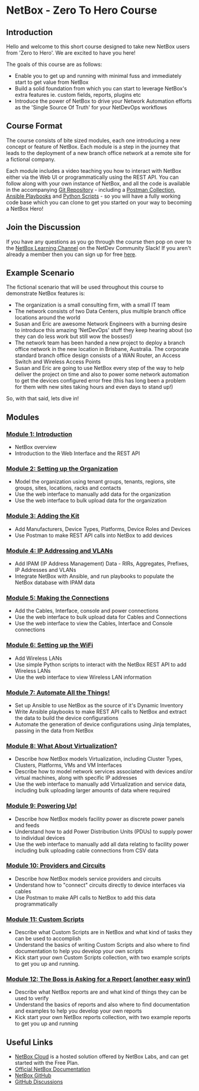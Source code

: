 # NetBox - Zero To Hero Course

## Introduction
Hello and welcome to this short course designed to take new NetBox users from 'Zero to Hero'. We are excited to have you here!

The goals of this course are as follows:

- Enable you to get up and running with minimal fuss and immediately start to get value from NetBox
- Build a solid foundation from which you can start to leverage NetBox's extra features ie. custom fields, reports, plugins etc
- Introduce the power of NetBox to drive your Network Automation efforts as the 'Single Source Of Truth' for your NetDevOps workflows

## Course Format
The course consists of bite sized modules, each one introducing a new concept or feature of NetBox. Each module is a step in the journey that leads to the deployment of a new branch office network at a remote site for a fictional company.

Each module includes a video teaching you how to interact with NetBox either via the Web UI or programmatically using the REST API. You can follow along with your own instance of NetBox, and all the code is available in the accompanying [Git Repository](https://github.com/netbox-community/netbox-zero-to-hero) - including a [Postman Collection](https://github.com/netbox-community/netbox-zero-to-hero/tree/main/postman), [Ansible Playbooks](https://github.com/netbox-community/netbox-zero-to-hero/tree/main/ansible) and [Python Scripts](https://github.com/netbox-community/netbox-zero-to-hero/tree/main/python_scripts) - so you will have a fully working code base which you can clone to get you started on your way to becoming a NetBox Hero!

## Join the Discussion
If you have any questions as you go through the course then pop on over to the [NetBox Learning Channel](https://netdev-community.slack.com/archives/C0453L6565C) on the NetDev Community Slack! If you aren't already a member then you can sign up for free [here](https://netdev.chat/).

## Example Scenario
The fictional scenario that will be used throughout this course to demonstrate NetBox features is:

- The organization is a small consulting firm, with a small IT team
- The network consists of two Data Centers, plus multiple branch office locations around the world
- Susan and Eric are awesome Network Engineers with a burning desire to introduce this amazing 'NetDevOps' stuff they keep hearing about (so they can do less work but still wow the bosses!)
- The network team has been handed a new project to deploy a branch office network in the new location in Brisbane, Australia. The corporate standard branch office design consists of a WAN Router, an Access Switch and Wireless Access Points
- Susan and Eric are going to use NetBox every step of the way to help deliver the project on time and also to power some network automation to get the devices configured error free (this has long been a problem for them with new sites taking hours and even days to stand up!)

So, with that said, lets dive in!

## Modules

### [Module 1: Introduction](modules/1-Introduction/1-introduction.md)
- NetBox overview
- Introduction to the Web Interface and the REST API

### [Module 2: Setting up the Organization](modules/2-setting-up-the-organization/2-setting-up-the-organization.md)
- Model the organization using tenant groups, tenants, regions, site groups, sites, locations, racks and contacts
- Use the web interface to manually add data for the organization
- Use the web interface to bulk upload data for the organization

### [Module 3: Adding the Kit](modules/3-adding-the-kit/3-adding-the-kit.md)
- Add Manufacturers, Device Types, Platforms, Device Roles and Devices
- Use Postman to make REST API calls into NetBox to add devices

### [Module 4: IP Addressing and VLANs](modules/4-ip-addressing-and-vlans/4-ip-addressing-and-vlans.md)
- Add IPAM (IP Address Management) Data - RIRs, Aggregates, Prefixes, IP Addresses and VLANs
- Integrate NetBox with Ansible, and run playbooks to populate the NetBox database with IPAM data

### [Module 5: Making the Connections](modules/5-making-the-connections/5-making-the-connections.md)
- Add the Cables, Interface, console and power connections
- Use the web interface to bulk upload data for Cables and Connections
- Use the web interface to view the Cables, Interface and Console connections

### [Module 6: Setting up the WiFi](modules/6-Setting-up-the-WiFi/6-Setting-up-the-WiFi.md)
- Add Wireless LANs
- Use simple Python scripts to interact with the NetBox REST API to add Wireless LANs
- Use the web interface to view Wireless LAN information

### [Module 7: Automate All the Things!](modules/7-automate-all-the-things/7-automate-all-the-things.md)
- Set up Ansible to use NetBox as the source of it's Dynamic Inventory
- Write Ansible playbooks to make REST API calls to NetBox and extract the data to build the device configurations
- Automate the generation of device configurations using Jinja templates, passing in the data from NetBox

### [Module 8: What About Virtualization?](modules/8-what-about-virtualization/8-what-about-virtualization.md)
- Describe how NetBox models Virtualization, including Cluster Types, Clusters, Platforms, VMs and VM Interfaces
- Describe how to model network services associated with devices and/or virtual machines, along with specific IP addresses
- Use the web interface to manually add Virtualization and service data, including bulk uploading larger amounts of data where required

### [Module 9: Powering Up!](modules/9-powering-up/9-powering-up.md)
- Describe how NetBox models facility power as discrete power panels and feeds
- Understand how to add Power Distribution Units (PDUs) to supply power to individual devices
- Use the web interface to manually add all data relating to facility power including bulk uploading cable connections from CSV data

### [Module 10: Providers and Circuits](modules/10-providers-and-circuits/10-providers-and-circuits.md)
- Describe how NetBox models service providers and circuits
- Understand how to "connect" circuits directly to device interfaces via cables
- Use Postman to make API calls to NetBox to add this data programmatically

### [Module 11: Custom Scripts](modules/11-custom-scripts/11-custom-scripts.md)
- Describe what Custom Scripts are in NetBox and what kind of tasks they can be used to accomplish
- Understand the basics of writing Custom Scripts and also where to find documentation to help you develop your own scripts
- Kick start your own Custom Scripts collection, with two example scripts to get you up and running.

### [Module 12: The Boss is Asking for a Report (another easy win!)](modules/12-the-boss-is-asking-for-a-report/12-the-boss-is-asking-for-a-report.md)
- Describe what NetBox reports are and what kind of things they can be used to verify
- Understand the basics of reports and also where to find documentation and examples to help you develop your own reports
- Kick start your own NetBox reports collection, with two example reports to get you up and running

## Useful Links
- [NetBox Cloud](https://netboxlabs.com/free-netbox-cloud/) is a hosted solution offered by NetBox Labs, and can get started with the Free Plan.
- [Official NetBox Documentation](https://netboxlabs.com/docs/netbox/en/stable/)
- [NetBox GitHub](https://github.com/netbox-community/netbox)
- [GitHub Discussions](https://github.com/netbox-community/netbox/discussions)
